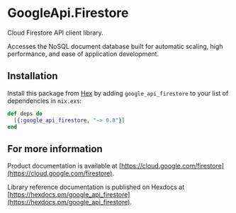 # GoogleApi.Firestore

Cloud Firestore API client library.

Accesses the NoSQL document database built for automatic scaling, high performance, and ease of application development.


## Installation

Install this package from [Hex](https://hex.pm) by adding
`google_api_firestore` to your list of dependencies in `mix.exs`:

```elixir
def deps do
  [{:google_api_firestore, "~> 0.8"}]
end
```

## For more information

Product documentation is available at [https://cloud.google.com/firestore](https://cloud.google.com/firestore).

Library reference documentation is published on Hexdocs at
[https://hexdocs.pm/google_api_firestore](https://hexdocs.pm/google_api_firestore).
